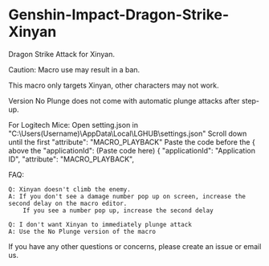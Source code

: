 # Genshin-Impact-Dragon-Strike-Xinyan
Dragon Strike Attack for Xinyan.

Caution: Macro use may result in a ban.

This macro only targets Xinyan, other characters may not work.

Version No Plunge does not come with automatic plunge attacks after step-up.


For Logitech Mice: Open setting.json in "C:\Users(Username)\AppData\Local\LGHUB\settings.json" Scroll down until the first "attribute": "MACRO_PLAYBACK" Paste the code before the { above the "applicationId": (Paste code here) { "applicationId": "Application ID", "attribute": "MACRO_PLAYBACK",



FAQ:

    Q: Xinyan doesn't climb the enemy.
    A: If you don't see a damage number pop up on screen, increase the second delay on the macro editor. 
        If you see a number pop up, increase the second delay
  
    Q: I don't want Xinyan to immediately plunge attack
    A: Use the No Plunge version of the macro
  
If you have any other questions or concerns, please create an issue or email us.
